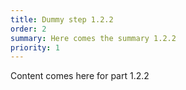 ```yaml
---
title: Dummy step 1.2.2
order: 2
summary: Here comes the summary 1.2.2
priority: 1
---
```

Content comes here for part 1.2.2
